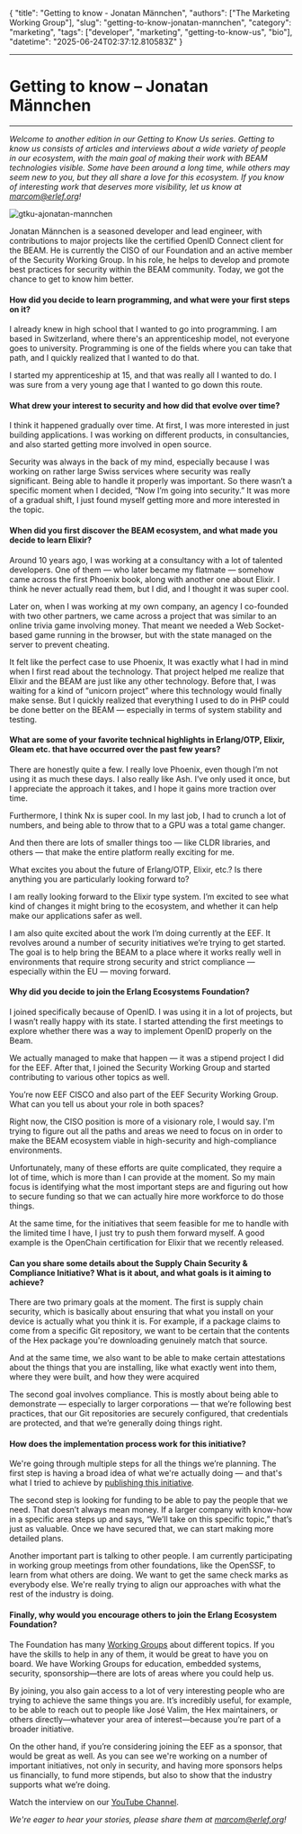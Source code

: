 {
    "title": "Getting to know - Jonatan Männchen",
    "authors": ["The Marketing Working Group"],
    "slug": "getting-to-know-jonatan-mannchen",
    "category": "marketing",
    "tags": ["developer", "marketing", "getting-to-know-us", "bio"],
    "datetime": "2025-06-24T02:37:12.810583Z" 
}

---

# Getting to know – Jonatan Männchen

---

*Welcome to another edition in our Getting to Know Us series. Getting to know us consists of articles and interviews about a wide variety of people in our ecosystem, with the main goal of making their work with BEAM technologies visible. Some have been around a long time, while others may seem new to you, but they all share a love for this ecosystem. If you know of interesting work that deserves more visibility, let us know at marcom@erlef.org!*

<img src="/images/getting-to-know/jonatan-mannchen.jpg" class="img-fluid" alt="gtku-ajonatan-mannchen"/>

Jonatan Männchen is a seasoned developer and lead engineer, with contributions to major projects like the certified OpenID Connect client for the BEAM. He is currently the CISO of our Foundation and an active member of the Security Working Group. In his role, he helps to develop and promote best practices for security within the BEAM community. Today, we got the chance to get to know him better.

#### How did you decide to learn programming, and what were your first steps on it?

I already knew in high school that I wanted to go into programming. I am based in Switzerland, where there's an apprenticeship model, not everyone goes to university. Programming is one of the fields where you can take that path, and I quickly realized that I wanted to do that. 

I started my apprenticeship at 15, and that was really all I wanted to do. I was sure from a very young age that I wanted to go down this route.

#### What drew your interest to security and how did that evolve over time?

I think it happened gradually over time. At first, I was more interested in just building applications. I was working on different products, in consultancies, and also started getting more involved in open source.

Security was always in the back of my mind, especially because I was working on rather large Swiss services where security was really significant. Being able to handle it properly was important. So there wasn’t a specific moment when I decided, “Now I’m going into security.” It was more of a gradual shift, I just found myself getting more and more interested in the topic.

#### When did you first discover the BEAM ecosystem, and what made you decide to learn Elixir?

Around 10 years ago, I was working at a consultancy with a lot of talented developers. One of them — who later became my flatmate — somehow came across the first Phoenix book, along with another one about Elixir. I think he never actually read them, but I did, and I thought it was super cool.

Later on, when I was working at my own company, an agency I co-founded with two other partners, we came across a project that was similar to an online trivia game involving money. That meant we needed a Web Socket-based game running in the browser, but with the state managed on the server to prevent cheating.

It felt like the perfect case to use Phoenix, It was exactly what I had in mind when I first read about the technology. That project helped me realize that Elixir and the BEAM are just like any other technology. Before that, I was waiting for a kind of “unicorn project” where this technology would finally make sense. But I quickly realized that everything I used to do in PHP could be done better on the BEAM — especially in terms of system stability and testing.

#### What are some of your favorite technical highlights in Erlang/OTP, Elixir, Gleam etc. that have occurred over the past few years?

There are honestly quite a few. I really love Phoenix, even though I’m not using it as much these days. I also really like Ash. I’ve only used it once, but I appreciate the approach it takes, and I hope it gains more traction over time.

Furthermore, I think Nx is super cool. In my last job, I had to crunch a lot of numbers, and being able to throw that to a GPU was a total game changer. 

And then there are lots of smaller things too — like CLDR libraries, and others — that make the entire platform really exciting for me.

What excites you about the future of Erlang/OTP, Elixir, etc.? Is there anything you are particularly looking forward to?

I am really looking forward to the Elixir type system. I’m excited to see what kind of changes it might bring to the ecosystem, and whether it can help make our applications safer as well.

I am also quite excited about the work I’m doing currently at the EEF. It revolves around a number of security initiatives we’re trying to get started. The goal is to help bring the BEAM to a place where it works really well in environments that require strong security and strict compliance — especially within the EU — moving forward.

#### Why did you decide to join the Erlang Ecosystems Foundation?

I joined specifically because of OpenID. I was using it in a lot of projects, but I wasn’t really happy with its state. I started attending the first meetings to explore whether there was a way to implement OpenID properly on the Beam.

We actually managed to make that happen — it was a stipend project I did for the EEF. After that, I joined the Security Working Group and started contributing to various other topics as well.

You’re now EEF CISCO and also part of the EEF Security Working Group. What can you tell us about your role in both spaces?

Right now, the CISO position is more of a visionary role, I would say. I'm trying to figure out all the paths and areas we need to focus on in order to make the BEAM ecosystem viable in high-security and high-compliance environments.

Unfortunately, many of these efforts are quite complicated, they require a lot of time, which is more than I can provide at the moment. So my main focus is identifying what the most important steps are and figuring out how to secure funding so that we can actually hire more workforce to do those things.

At the same time, for the initiatives that seem feasible for me to handle with the limited time I have, I just try to push them forward myself. A good example is the OpenChain certification for Elixir that we recently released. 

#### Can you share some details about the Supply Chain Security & Compliance Initiative? What is it about, and what goals is it aiming to achieve?

There are two primary goals at the moment. The first is supply chain security, which is basically about ensuring that what you install on your device is actually what you think it is. For example, if a package claims to come from a specific Git repository, we want to be certain that the contents of the Hex package you're downloading genuinely match that source.

And at the same time, we also want to be able to make certain attestations about the things that you are installing, like what exactly went into them, where they were built, and how they were acquired

The second goal involves compliance. This is mostly about being able to demonstrate — especially to larger corporations — that we’re following best practices, that our Git repositories are securely configured, that credentials are protected, and that we’re generally doing things right.

#### How does the implementation process work for this initiative?

We're going through multiple steps for all the things we’re planning. The first step is having a broad idea of what we're actually doing — and that's what I tried to achieve by [publishing this initiative](https://security.erlef.org/aegis/ "publishing this initiative"). 

The second step is looking for funding to be able to pay the people that we need.  That doesn’t always mean money. If a larger company with know-how in a specific area steps up and says, “We’ll take on this specific topic,” that’s just as valuable. Once we have secured that, we can start making more detailed plans.

Another important part is talking to other people. I am currently participating in working group meetings from other foundations, like the OpenSSF, to learn from what others are doing. We want to get the same check marks as everybody else. We're really trying to align our approaches with what the rest of the industry is doing.

#### Finally, why would you encourage others to join the Erlang Ecosystem Foundation?

The Foundation has many [Working Groups](https://erlef.org/wg/ "Working Groups") about different topics. If you have the skills to help in any of them, it would be great to have you on board. We have Working Groups for education, embedded systems, security, sponsorship—there are lots of areas where you could help us. 

By joining, you also gain access to a lot of very interesting people who are trying to achieve the same things you are. It’s incredibly useful, for example, to be able to reach out to people like José Valim, the Hex maintainers, or others directly—whatever your area of interest—because you’re part of a broader initiative. 

On the other hand, if you’re considering joining the EEF as a sponsor, that would be great as well. As you can see we're working on a number of important initiatives, not only in security, and having more sponsors helps us financially, to fund more stipends, but also to show that the industry supports what we’re doing. 

Watch the interview on our [YouTube Channel](https://www.youtube.com/@TheErlef "YouTube Channel").

*We're eager to hear your stories, please share them at marcom@erlef.org!*


